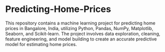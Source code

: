 # Predicting-Home-Prices
This repository contains a machine learning project for predicting home prices in Bangalore, India, utilizing Python, Pandas, NumPy, Matplotlib, Seaborn, and Scikit-learn. The project involves data exploration, cleaning, feature engineering, and model building to create an accurate predictive model for estimating home prices.
